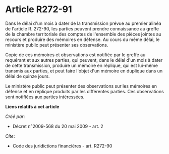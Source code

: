 # Article R272-91

Dans le délai d'un mois à dater de la transmission prévue au premier alinéa de l'article R. 272-90, les parties peuvent
prendre connaissance au greffe de la chambre territoriale des comptes de l'ensemble des pièces jointes au recours et produire
des mémoires en défense. Au cours du même délai, le ministère public peut présenter ses observations. 

Copie de ces mémoires et observations est notifiée par le greffe au requérant et aux autres parties, qui peuvent, dans le
délai d'un mois à dater de cette transmission, produire un mémoire en réplique, qui est lui-même transmis aux parties, et
peut faire l'objet d'un mémoire en duplique dans un délai de quinze jours. 

Le ministère public peut présenter des observations sur les mémoires en défense et en réplique produits par les différentes
parties. Ces observations sont notifiées aux parties intéressées.

**Liens relatifs à cet article**

_Créé par_:

  - Décret n°2009-568 du 20 mai 2009 - art. 2

_Cite_:

  - Code des juridictions financières - art. R272-90
